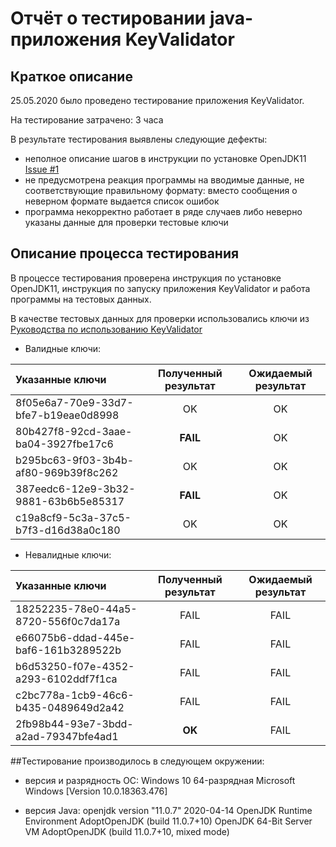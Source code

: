 # Отчёт о тестировании java-приложения KeyValidator

## Краткое описание

25.05.2020 было проведено тестирование приложения KeyValidator.

На тестирование затрачено: 3 часа

В результате тестирования выявлены следующие дефекты:
* неполное описание шагов в инструкции по установке OpenJDK11 [Issue #1](https://github.com/Boldyrev-M/Javaqa5-1-1/issues/1)
* не предусмотрена реакция программы на вводимые данные, не соответствующие правильному формату: вместо сообщения о неверном формате выдается список ошибок
* программа некорректно работает в ряде случаев либо неверно указаны данные для проверки тестовые ключи 

## Описание процесса тестирования

В процессе тестирования проверена инструкция по установке OpenJDK11, инструкция по запуску приложения KeyValidator и работа программы на тестовых данных.

В качестве тестовых данных для проверки использовались ключи из [Руководства по использованию KeyValidator](https://github.com/netology-code/javaqa-homeworks/blob/master/intro/user-manual.md)

* Валидные ключи:

| Указанные ключи | Полученный результат | Ожидаемый результат |
| :--- | :---: | :---: |
| 8f05e6a7-70e9-33d7-bfe7-b19eae0d8998 |  OK  |  OK  |
| 80b427f8-92cd-3aae-ba04-3927fbe17c6  | **FAIL** |  OK  |
| b295bc63-9f03-3b4b-af80-969b39f8c262 |  OK  |  OK  |
| 387eedc6-12e9-3b32-9881-63b6b5e85317 | **FAIL** |  OK  |
| c19a8cf9-5c3a-37c5-b7f3-d16d38a0c180 |  OK  |  OK  |

* Невалидные ключи:


| Указанные ключи | Полученный результат | Ожидаемый результат |
| :--- | :---: | :---: |
| 18252235-78e0-44a5-8720-556f0c7da17a | FAIL | FAIL |
| e66075b6-ddad-445e-baf6-161b3289522b | FAIL | FAIL |
| b6d53250-f07e-4352-a293-6102ddf7f1ca | FAIL | FAIL |
| c2bc778a-1cb9-46c6-b435-0489649d2a42 | FAIL | FAIL |
| 2fb98b44-93e7-3bdd-a2ad-79347bfe4ad1 |  **OK**  | FAIL |
    
##Тестирование производилось в следующем окружении:
* версия и разрядность ОС:
Windows 10 64-разрядная
Microsoft Windows [Version 10.0.18363.476]

* версия Java:
openjdk version "11.0.7" 2020-04-14
OpenJDK Runtime Environment AdoptOpenJDK (build 11.0.7+10)
OpenJDK 64-Bit Server VM AdoptOpenJDK (build 11.0.7+10, mixed mode)
